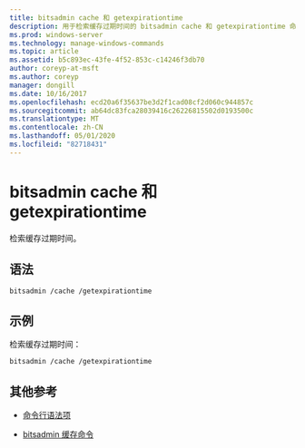 ```yaml
---
title: bitsadmin cache 和 getexpirationtime
description: 用于检索缓存过期时间的 bitsadmin cache 和 getexpirationtime 命令的参考主题。
ms.prod: windows-server
ms.technology: manage-windows-commands
ms.topic: article
ms.assetid: b5c893ec-43fe-4f52-853c-c14246f3db70
author: coreyp-at-msft
ms.author: coreyp
manager: dongill
ms.date: 10/16/2017
ms.openlocfilehash: ecd20a6f35637be3d2f1cad08cf2d060c944857c
ms.sourcegitcommit: ab64dc83fca28039416c26226815502d0193500c
ms.translationtype: MT
ms.contentlocale: zh-CN
ms.lasthandoff: 05/01/2020
ms.locfileid: "82718431"
---
```

# <a name="bitsadmin-cache-and-getexpirationtime"></a>bitsadmin cache 和 getexpirationtime

检索缓存过期时间。

## <a name="syntax"></a>语法

```
bitsadmin /cache /getexpirationtime
```

## <a name="examples"></a>示例

检索缓存过期时间：

```
bitsadmin /cache /getexpirationtime
```

## <a name="additional-references"></a>其他参考

- [命令行语法项](command-line-syntax-key.md)

- [bitsadmin 缓存命令](bitsadmin-cache.md)
